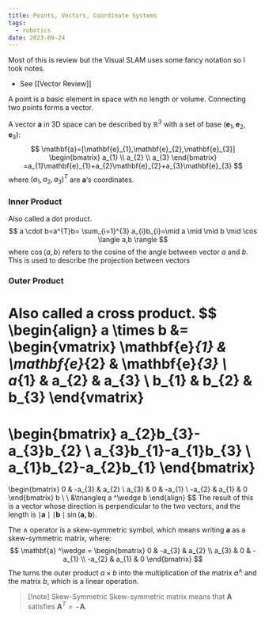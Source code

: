 ```yaml
---
title: Points, Vectors, Coordinate Systems
tags:
  - robotics
date: 2023-09-24
---
```

Most of this is review but the Visual SLAM uses some fancy notation so I took notes.
- See [[Vector Review]]

A point is a basic element in space with no length or volume. Connecting two points forms a vector.

A vector $\mathbf{a}$ in 3D space can be described by $\mathbb{R}^{3}$ with a set of base $(\mathbf{e}_{1},\mathbf{e}_{2},\mathbf{e}_{3})$:
$$
\mathbf{a}=[\mathbf{e}_{1},\mathbf{e}_{2},\mathbf{e}_{3}]
\begin{bmatrix}
a_{1} \\
a_{2} \\
a_{3}
\end{bmatrix}
=a_{1}\mathbf{e}_{1}+a_{2}\mathbf{e}_{2}+a_{3}\mathbf{e}_{3}
$$
where $(a_{1},a_{2},a_{3})^T$ are $\mathbf{a}$‘s coordinates.

### Inner Product
Also called a dot product.
$$
a \cdot b=a^{T}b= \sum_{i=1}^{3} a_{i}b_{i}=\mid a \mid \mid b \mid \cos \langle a,b \rangle
$$
where $\cos \langle a,b \rangle$ refers to the cosine of the angle between vector $a$ and $b$. This is used to describe the projection between vectors

### Outer Product
Also called a cross product.
$$
\begin{align}
a \times b &= \begin{vmatrix}
\mathbf{e}_{1} & \mathbf{e}_{2} & \mathbf{e}_{3} \\
a_{1} & a_{2} & a_{3} \\
b_{1} & b_{2} & b_{3}
\end{vmatrix}
=
\begin{bmatrix}
a_{2}b_{3}-a_{3}b_{2} \\
a_{3}b_{1}-a_{1}b_{3} \\
a_{1}b_{2}-a_{2}b_{1}
\end{bmatrix}
=
\begin{bmatrix}
0 & -a_{3} & a_{2} \\
a_{3} & 0 & -a_{1} \\
-a_{2} & a_{1} & 0
\end{bmatrix}
b \\ \\
&\triangleq  a ^\wedge b
\end{align}
$$
The result of this is a vector whose direction is perpendicular to the two vectors, and the length is $\mid \mathbf{a} \mid \mid \mathbf{b} \mid \sin \langle \mathbf{a,\mathbf{b}} \rangle$.

The $\wedge$ operator is a skew-symmetric symbol, which means writing $\mathbf{a}$ as a skew-symmetric matrix, where:
$$
\mathbf{a} ^\wedge = 
\begin{bmatrix}
0 & -a_{3} & a_{2} \\
a_{3} & 0 & -a_{1} \\
-a_{2} & a_{1} & 0
\end{bmatrix}
$$
The turns the outer product $a\times b$ into the multiplication of the matrix $a^ {\wedge}$ and the matrix $b$, which is a linear operation.

>[!note] Skew-Symmetric
>Skew-symmetric matrix means that $\mathbf{A}$ satisfies $\mathbf{A}^{T}= -\mathbf{A}$.

